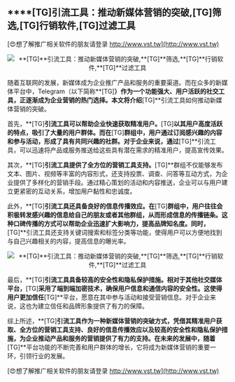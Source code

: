 ## ****[TG]**引流工具：推动新媒体营销的突破,**[TG]**筛选,**[TG]**行销软件,**[TG]**过滤工具**

[😍想了解推广相关软件的朋友请登录 http://www.vst.tw](http://www.vst.tw)

 <center><img src="https://vst.tw/MP4/tuiguang/png/5.png" alt="**[TG]**引流工具：推动新媒体营销的突破,**[TG]**筛选,**[TG]**行销软件,**[TG]**过滤工具"></center>

随着互联网的发展，新媒体成为企业推广产品和服务的重要渠道。而在众多的新媒体平台中，Telegram（以下简称**[TG]**）作为一个功能强大、用户活跃的社交工具，正逐渐成为企业营销的热门选择。本文将介绍**[TG]**引流工具如何推动新媒体营销的突破。

首先，**[TG]**引流工具可以帮助企业快速获取精准用户。**[TG]**以其用户高度活跃的特点，吸引了大量的用户群体。而在**[TG]**群组中，用户通过订阅感兴趣的内容和参与活动，形成了具有共同兴趣的社群。对于企业来说，通过**[TG]**引流工具，可以迅速将产品或服务推送给这些具有潜在需求的精准用户，提高宣传效果。

其次，**[TG]**引流工具提供了全方位的营销工具支持。**[TG]**群组不仅能够发布文本、图片、视频等丰富的内容形式，还支持投票、调查、问答等互动方式，为企业提供了多样化的营销手段。通过精心策划的活动和内容推送，企业可以与用户建立更紧密的互动关系，增加用户黏性和忠诚度。

此外，**[TG]**引流工具还具备良好的信息传播效应。在**[TG]**群组中，用户往往会积极转发感兴趣的信息给自己的朋友或者其他群组，从而形成信息的传播链条。这种口碑传播的方式可以帮助企业迅速扩大影响力，提高品牌知名度。同时，**[TG]**引流工具还支持关键词搜索和标签分类等功能，使得用户可以方便地找到与自己兴趣相关的内容，提高信息的曝光率。

 <center><img src="https://vst.tw/MP4/tuiguang/png/7.png" alt="**[TG]**引流工具：推动新媒体营销的突破,**[TG]**筛选,**[TG]**行销软件,**[TG]**过滤工具"></center>

最后，**[TG]**引流工具具备较高的安全性和隐私保护措施。相对于其他社交媒体平台，**[TG]**采用了端到端加密技术，确保用户信息和通信内容的安全性。这使得用户更加信任**[TG]**平台，愿意在其中参与活动和接受营销信息。对于企业来说，这也为建立信任和品牌形象提供了有力的保障。

综上所述，**[TG]**引流工具作为一种新媒体营销的突破方式，凭借其精准用户获取、全方位的营销工具支持、良好的信息传播效应以及较高的安全性和隐私保护措施，为企业推动产品和服务的营销提供了有力的支持。在未来的发展中，随着**[TG]**平台功能的不断完善和用户群体的增长，它将成为新媒体营销的重要一环，引领行业的发展。

[😍想了解推广相关软件的朋友请登录 http://www.vst.tw](http://www.vst.tw)



